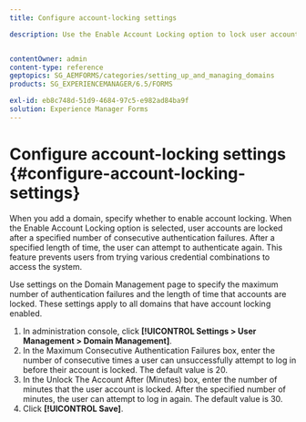 ```yaml
---
title: Configure account-locking settings

description: Use the Enable Account Locking option to lock user accounts after a specified number of consecutive authentication failures.


contentOwner: admin
content-type: reference
geptopics: SG_AEMFORMS/categories/setting_up_and_managing_domains
products: SG_EXPERIENCEMANAGER/6.5/FORMS

exl-id: eb8c748d-51d9-4684-97c5-e982ad84ba9f
solution: Experience Manager Forms
---
```

# Configure account-locking settings {#configure-account-locking-settings}

When you add a domain, specify whether to enable account locking. When the Enable Account Locking option is selected, user accounts are locked after a specified number of consecutive authentication failures. After a specified length of time, the user can attempt to authenticate again. This feature prevents users from trying various credential combinations to access the system.

Use settings on the Domain Management page to specify the maximum number of authentication failures and the length of time that accounts are locked. These settings apply to all domains that have account locking enabled.

1. In administration console, click **[!UICONTROL Settings > User Management > Domain Management]**.
1. In the Maximum Consecutive Authentication Failures box, enter the number of consecutive times a user can unsuccessfully attempt to log in before their account is locked. The default value is 20.
1. In the Unlock The Account After (Minutes) box, enter the number of minutes that the user account is locked. After the specified number of minutes, the user can attempt to log in again. The default value is 30.
1. Click **[!UICONTROL Save]**.
